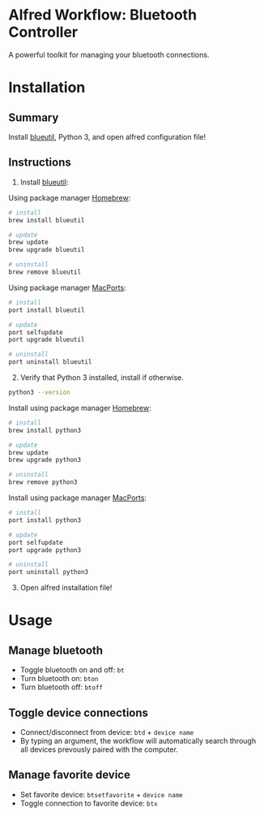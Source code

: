 # Alfred Workflow: Bluetooth Controller
A powerful toolkit for managing your bluetooth connections.

# Installation
## Summary
Install [blueutil](http://www.frederikseiffert.de/blueutil/), Python 3, and open alfred configuration file!

## Instructions
1. Install [blueutil](http://www.frederikseiffert.de/blueutil/): 

Using package manager [Homebrew](https://brew.sh/):

```sh
# install
brew install blueutil

# update
brew update
brew upgrade blueutil

# uninstall
brew remove blueutil
```

Using package manager [MacPorts](https://www.macports.org/):

```sh
# install
port install blueutil

# update
port selfupdate
port upgrade blueutil

# uninstall
port uninstall blueutil
```

2. Verify that Python 3 installed, install if otherwise.
```sh
python3 --version
```


Install using package manager [Homebrew](https://brew.sh/):

```sh
# install
brew install python3

# update
brew update
brew upgrade python3

# uninstall
brew remove python3
```


Install using package manager [MacPorts](https://www.macports.org/):

```sh
# install
port install python3

# update
port selfupdate
port upgrade python3

# uninstall
port uninstall python3
```


3. Open alfred installation file!


# Usage

## Manage bluetooth
- Toggle bluetooth on and off: `bt`
- Turn bluetooth on: `bton`
- Turn bluetooth off: `btoff`

## Toggle device connections
- Connect/disconnect from device: `btd` + `device name`
- By typing an argument, the workflow will automatically search through all devices prevously paired with the computer.

## Manage favorite device
- Set favorite device: `btsetfavorite` + `device name`
- Toggle connection to favorite device: `btx`
